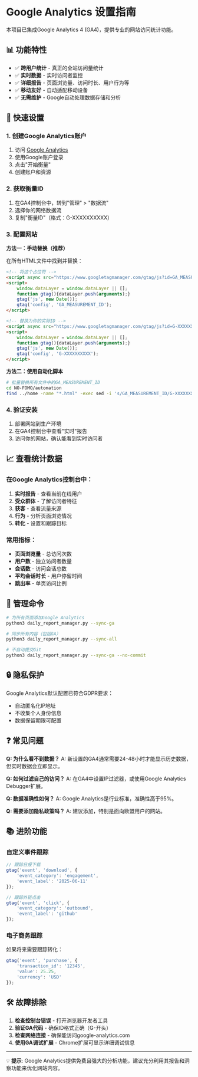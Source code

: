 # Google Analytics 设置指南

本项目已集成Google Analytics 4 (GA4)，提供专业的网站访问统计功能。

## 📊 功能特性

- ✅ **跨用户统计** - 真正的全站访问量统计
- ✅ **实时数据** - 实时访问者监控
- ✅ **详细报告** - 页面浏览量、访问时长、用户行为等
- ✅ **移动友好** - 自动适配移动设备
- ✅ **无需维护** - Google自动处理数据存储和分析

## 🚀 快速设置

### 1. 创建Google Analytics账户

1. 访问 [Google Analytics](https://analytics.google.com/)
2. 使用Google账户登录
3. 点击"开始衡量"
4. 创建账户和资源

### 2. 获取衡量ID

1. 在GA4控制台中，转到"管理" > "数据流"
2. 选择你的网络数据流
3. 复制"衡量ID"（格式：G-XXXXXXXXXX）

### 3. 配置网站

**方法一：手动替换（推荐）**

在所有HTML文件中找到并替换：
```html
<!-- 将这个占位符 -->
<script async src="https://www.googletagmanager.com/gtag/js?id=GA_MEASUREMENT_ID"></script>
<script>
    window.dataLayer = window.dataLayer || [];
    function gtag(){dataLayer.push(arguments);}
    gtag('js', new Date());
    gtag('config', 'GA_MEASUREMENT_ID');
</script>

<!-- 替换为你的实际ID -->
<script async src="https://www.googletagmanager.com/gtag/js?id=G-XXXXXXXXXX"></script>
<script>
    window.dataLayer = window.dataLayer || [];
    function gtag(){dataLayer.push(arguments);}
    gtag('js', new Date());
    gtag('config', 'G-XXXXXXXXXX');
</script>
```

**方法二：使用自动化脚本**

```bash
# 批量替换所有文件中的GA_MEASUREMENT_ID
cd NO-FOMO/automation
find ../home -name "*.html" -exec sed -i 's/GA_MEASUREMENT_ID/G-XXXXXXXXXX/g' {} \;
```

### 4. 验证安装

1. 部署网站到生产环境
2. 在GA4控制台中查看"实时"报告
3. 访问你的网站，确认能看到实时访问者

## 📈 查看统计数据

### 在Google Analytics控制台中：

1. **实时报告** - 查看当前在线用户
2. **受众群体** - 了解访问者特征
3. **获客** - 查看流量来源
4. **行为** - 分析页面浏览情况
5. **转化** - 设置和跟踪目标

### 常用指标：

- **页面浏览量** - 总访问次数
- **用户数** - 独立访问者数量
- **会话数** - 访问会话总数
- **平均会话时长** - 用户停留时间
- **跳出率** - 单页访问比例

## 🔧 管理命令

```bash
# 为所有页面添加Google Analytics
python3 daily_report_manager.py --sync-ga

# 同步所有内容（包括GA）
python3 daily_report_manager.py --sync-all

# 不自动提交Git
python3 daily_report_manager.py --sync-ga --no-commit
```

## 🔒 隐私保护

Google Analytics默认配置已符合GDPR要求：
- 自动匿名化IP地址
- 不收集个人身份信息
- 数据保留期限可配置

## ❓ 常见问题

**Q: 为什么看不到数据？**
A: 新设置的GA4通常需要24-48小时才能显示历史数据，但实时数据会立即显示。

**Q: 如何过滤自己的访问？**
A: 在GA4中设置IP过滤器，或使用Google Analytics Debugger扩展。

**Q: 数据准确性如何？**
A: Google Analytics是行业标准，准确性高于95%。

**Q: 需要添加隐私政策吗？**
A: 建议添加，特别是面向欧盟用户的网站。

## 📚 进阶功能

### 自定义事件跟踪

```javascript
// 跟踪日报下载
gtag('event', 'download', {
    'event_category': 'engagement',
    'event_label': '2025-06-11'
});

// 跟踪外链点击
gtag('event', 'click', {
    'event_category': 'outbound',
    'event_label': 'github'
});
```

### 电子商务跟踪

如果将来需要跟踪转化：

```javascript
gtag('event', 'purchase', {
    'transaction_id': '12345',
    'value': 25.25,
    'currency': 'USD'
});
```

## 🛠 故障排除

1. **检查控制台错误** - 打开浏览器开发者工具
2. **验证GA代码** - 确保ID格式正确（G-开头）
3. **检查网络连接** - 确保能访问google-analytics.com
4. **使用GA调试扩展** - Chrome扩展可显示详细调试信息

---

💡 **提示**: Google Analytics提供免费且强大的分析功能，建议充分利用其报告和洞察功能来优化网站内容。 